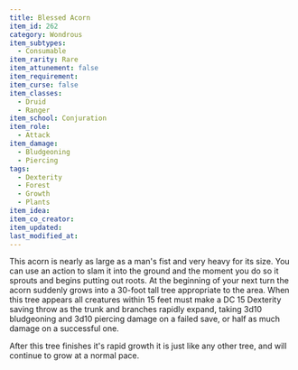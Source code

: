 ```yaml
---
title: Blessed Acorn
item_id: 262
category: Wondrous
item_subtypes: 
  - Consumable
item_rarity: Rare
item_attunement: false
item_requirement: 
item_curse: false
item_classes: 
  - Druid
  - Ranger
item_school: Conjuration
item_role: 
  - Attack
item_damage: 
  - Bludgeoning
  - Piercing
tags:
  - Dexterity
  - Forest
  - Growth
  - Plants
item_idea: 
item_co_creator: 
item_updated: 
last_modified_at: 
---
```


This acorn is nearly as large as a man's fist and very heavy for its size. You can use an action to slam it into the ground and the moment you do so it sprouts and begins putting out roots. At the beginning of your next turn the acorn suddenly grows into a 30-foot tall tree appropriate to the area. When this tree appears all creatures within 15 feet must make a DC 15 Dexterity saving throw as the trunk and branches rapidly expand, taking 3d10 bludgeoning and 3d10 piercing damage on a failed save, or half as much damage on a successful one.

After this tree finishes it's rapid growth it is just like any other tree, and will continue to grow at a normal pace.
